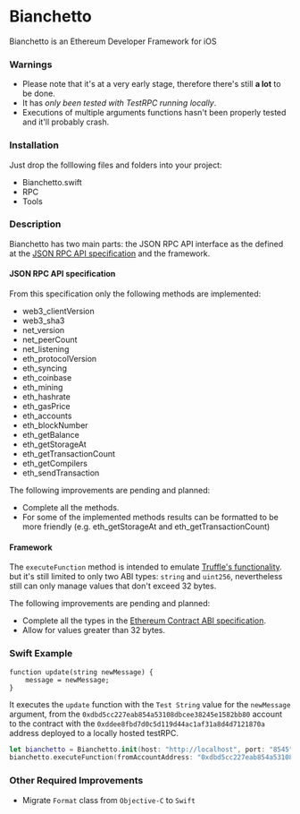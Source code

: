 # Bianchetto
Bianchetto is an Ethereum Developer Framework for iOS

### Warnings

* Please note that it's at a very early stage, therefore there's still **a lot** to be done.
* It has *only been tested with TestRPC running locally*.
* Executions of multiple arguments functions hasn't been properly tested and it'll probably crash.

### Installation

Just drop the folllowing files and folders into your project:

* Bianchetto.swift
* RPC
* Tools

### Description

Bianchetto has two main parts: the JSON RPC API interface as the defined at the [JSON RPC API specification](https://github.com/ethereum/wiki/wiki/JSON-RPC) and the framework.


#### JSON RPC API specification

From this specification only the following methods are implemented:

* web3_clientVersion
* web3_sha3
* net_version
* net_peerCount
* net_listening
* eth_protocolVersion
* eth_syncing
* eth_coinbase
* eth_mining
* eth_hashrate
* eth_gasPrice
* eth_accounts
* eth_blockNumber
* eth_getBalance
* eth_getStorageAt
* eth_getTransactionCount
* eth_getCompilers
* eth_sendTransaction

The following improvements are pending and planned:

* Complete all the methods.
* For some of the implemented methods results can be formatted to be more friendly (e.g. eth_getStorageAt and eth_getTransactionCount)

#### Framework

The `executeFunction` method is intended to emulate [Truffle's functionality](http://truffleframework.com/docs/getting_started/contracts#executing-contract-functions).
but it's still limited to only two ABI types: `string` and `uint256`, nevertheless 
still can only manage values that don't exceed 32 bytes.

The following improvements are pending and planned:

* Complete all the types in the [Ethereum Contract ABI specification](https://github.com/ethereum/wiki/wiki/Ethereum-Contract-ABI).
* Allow for values greater than 32 bytes.

### Swift Example

```solidity
function update(string newMessage) {
    message = newMessage;
}
```

It executes the `update`  function with the `Test String` value for the `newMessage` argument, from the `0xdbd5cc227eab854a53108dbcee38245e1582bb80` account to the contract with the `0xddee8fbd7d0c5d119d44ac1af31a8d4d7121870a` address deployed to a locally hosted testRPC.

```swift
let bianchetto = Bianchetto.init(host: "http://localhost", port: "8545")
bianchetto.executeFunction(fromAccountAddress: "0xdbd5cc227eab854a53108dbcee38245e1582bb80", toContractAddress: "0xddee8fbd7d0c5d119d44ac1af31a8d4d7121870a", name: "update", arguments: ["string":"Test String"])
```

### Other Required Improvements

* Migrate `Format` class from `Objective-C` to `Swift`
